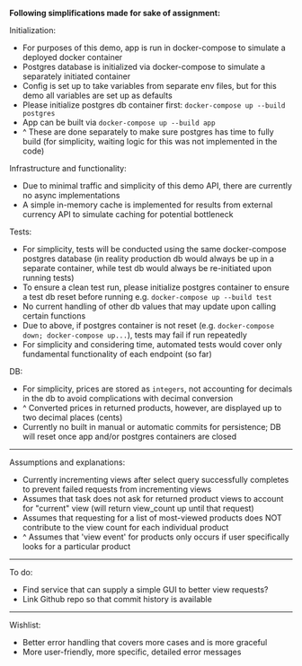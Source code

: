 **Following simplifications made for sake of assignment:**

Initialization:
- For purposes of this demo, app is run in docker-compose to simulate a deployed docker container
- Postgres database is initialized via docker-compose to simulate a separately initiated container
- Config is set up to take variables from separate env files, but for this demo all variables are set up as defaults
- Please initialize postgres db container first: `docker-compose up --build postgres`
- App can be built via `docker-compose up --build app`
- ^ These are done separately to make sure postgres has time to fully build (for simplicity, waiting logic for this was not implemented in the code)

Infrastructure and functionality:
- Due to minimal traffic and simplicity of this demo API, there are currently no async implementations
- A simple in-memory cache is implemented for results from external currency API to simulate caching for potential bottleneck

Tests:
- For simplicity, tests will be conducted using the same docker-compose postgres database (in reality production db would always be up in a separate container, while test db would always be re-initiated upon running tests)
- To ensure a clean test run, please initialize postgres container to ensure a test db reset before running e.g. `docker-compose up --build test`
- No current handling of other db values that may update upon calling certain functions
- Due to above, if postgres container is not reset (e.g. `docker-compose down; docker-compose up...`), tests may fail if run repeatedly
- For simplicity and considering time, automated tests would cover only fundamental functionality of each endpoint (so far)

DB:
- For simplicity, prices are stored as `integers`, not accounting for decimals in the db to avoid complications with decimal conversion
- ^ Converted prices in returned products, however, are displayed up to two decimal places (cents)
- Currently no built in manual or automatic commits for persistence; DB will reset once app and/or postgres containers are closed

-------------------
Assumptions and explanations:

- Currently incrementing views after select query successfully completes to prevent failed requests from incrementing views
- Assumes that task does not ask for returned product views to account for "current" view (will return view_count up until that request)
- Assumes that requesting for a list of most-viewed products does NOT contribute to the view count for each individual product
- ^ Assumes that 'view event' for products only occurs if user specifically looks for a particular product

-------------------
To do:
- Find service that can supply a simple GUI to better view requests?
- Link Github repo so that commit history is available

-------------------

Wishlist:

- Better error handling that covers more cases and is more graceful
- More user-friendly, more specific, detailed error messages
